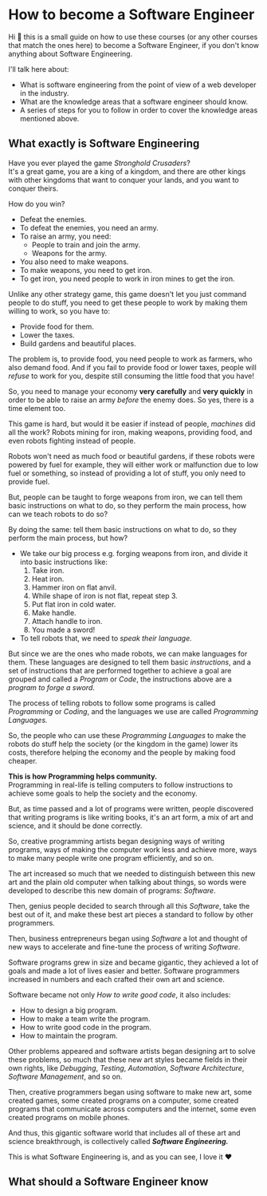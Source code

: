 # How to become a Software Engineer
Hi :raising_hand: this is a small guide on how to use these courses (or any other courses that match the ones here) to become a Software Engineer, if you don't know anything about Software Engineering.

I'll talk here about:
- What is software engineering from the point of view of a web developer in the industry.
- What are the knowledge areas that a software engineer should know.
- A series of steps for you to follow in order to cover the knowledge areas mentioned above.

## What exactly is Software Engineering
Have you ever played the game *Stronghold Crusaders*? <br/>
It's a great game, you are a king of a kingdom, and there are other kings with other kingdoms that want to conquer your lands, and you want to conquer theirs.

How do you win?
- Defeat the enemies.
- To defeat the enemies, you need an army.
- To raise an army, you need:
    + People to train and join the army.
    + Weapons for the army.
- You also need to make weapons.
- To make weapons, you need to get iron.
- To get iron, you need people to work in iron mines to get the iron.

Unlike any other strategy game, this game doesn't let you just command people to do stuff, you need to get these people to work by making them willing to work, so you have to:
- Provide food for them.
- Lower the taxes.
- Build gardens and beautiful places.

The problem is, to provide food, you need people to work as farmers, who also demand food. And if you fail to provide food or lower taxes, people will *refuse* to work for you, despite still consuming the little food that you have!

So, you need to manage your economy **very carefully** and **very quickly** in order to be able to raise an army *before* the enemy does. So yes, there is a time element too.

This game is hard, but would it be easier if instead of people, *machines* did all the work? Robots mining for iron, making weapons, providing food, and even robots fighting instead of people.

Robots won't need as much food or beautiful gardens, if these robots were powered by fuel for example, they will either work or malfunction due to low fuel or something, so instead of providing a lot of stuff, you only need to provide fuel.

But, people can be taught to forge weapons from iron, we can tell them basic instructions on what to do, so they perform the main process, how can we teach robots to do so?

By doing the same: tell them basic instructions on what to do, so they perform the main process, but how?
- We take our big process e.g. forging weapons from iron, and divide it into basic instructions like:
    1. Take iron.
    2. Heat iron.
    3. Hammer iron on flat anvil.
    4. While shape of iron is not flat, repeat step 3.
    5. Put flat iron in cold water.
    6. Make handle.
    7. Attach handle to iron.
    8. You made a sword!
- To tell robots that, we need to *speak their language.* 

But since we are the ones who made robots, we can make languages for them.
These languages are designed to tell them basic *instructions*, and a set of instructions that are performed together to achieve a goal are grouped and called a *Program* or *Code*, the instructions above are a *program to forge a sword*.

The process of telling robots to follow some programs is called *Programming* or *Coding*, and the languages we use are called *Programming Languages.*

So, the people who can use these *Programming Languages* to make the robots do stuff help the society (or the kingdom in the game) lower its costs, therefore helping the economy and the people by making food cheaper.

**This is how Programming helps community.** <br/>
Programming in real-life is telling computers to follow instructions to achieve some goals to help the society and the economy.

But, as time passed and a lot of programs were written, people discovered that writing programs is like writing books, it's an art form, a mix of art and science, and it should be done correctly.

So, creative programming artists began designing ways of writing programs, ways of making the computer work less and achieve more, ways to make many people write one program efficiently, and so on.

The art increased so much that we needed to distinguish between this new art and the plain old computer when talking about things, so words were developed to describe this new domain of programs: *Software*.

Then, genius people decided to search through all this *Software*, take the best out of it, and make these best art pieces a standard to follow by other programmers.

Then, business entrepreneurs began using *Software* a lot and thought of new ways to accelerate and fine-tune the process of writing *Software*.

Software programs grew in size and became gigantic, they achieved a lot of goals and made a lot of lives easier and better. Software programmers increased in numbers and each crafted their own art and science.

Software became not only *How to write good code*, it also includes:
- How to design a big program.
- How to make a team write the program.
- How to write good code in the program.
- How to maintain the program.

Other problems appeared and software artists began designing art to solve these problems, so much that these new art styles became fields in their own rights, like *Debugging*, *Testing*, *Automation*, *Software Architecture*, *Software Management*, and so on.

Then, creative programmers began using software to make new art, some created games, some created programs on a computer, some created programs that communicate across computers and the internet, some even created programs on mobile phones.

And thus, this gigantic software world that includes all of these art and science breakthrough, is collectively called ***Software Engineering.***

This is what Software Engineering is, and as you can see, I love it :heart:

## What should a Software Engineer know